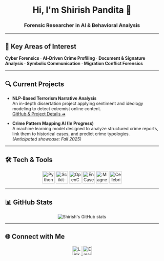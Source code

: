 <div align="center">
  <h1>Hi, I'm Shirish Pandita 👋</h1>
  <h3>Forensic Researcher in AI & Behavioral Analysis</h3>
</div>

---

## 🧰 Key Areas of Interest
**Cyber Forensics** · **AI‑Driven Crime Profiling** · **Document & Signature Analysis** · **Symbolic Communication** · **Migration Conflict Forensics**

---

## 🔍 Current Projects

- **NLP-Based Terrorism Narrative Analysis**  
  An in-depth dissertation project applying sentiment and ideology modeling to detect extremist online content.  
  [GitHub & Project Details ➜](https://github.com/shirishpandita/Forensic.SocialMedia.AI.Dissertation)

- **Crime Pattern Mapping AI (In Progress)**  
  A machine learning model designed to analyze structured crime reports, link them to historical cases, and predict crime typologies.  
  *(Anticipated showcase: Fall 2025)*

---

## 🛠️ Tech & Tools

<div align="center">
  <a href="https://www.python.org/"><img src="https://profilinator.rishav.dev/skills-assets/python-original.svg" alt="Python" height="40"/></a>
  <a href="https://scikit-learn.org/"><img src="https://profilinator.rishav.dev/skills-assets/scikit-learn-logo.svg" alt="Scikit-learn" height="40"/></a>
  <a href="https://opencv.org/"><img src="https://profilinator.rishav.dev/skills-assets/opencv-icon.svg" alt="OpenCV" height="40"/></a>
  <a href="https://www.encase.com/"><img src="https://profilinator.rishav.dev/skills-assets/enencion-not-a-logo.svg" alt="EnCase" height="40"/></a>
  <a href="https://magnetforensics.com/"><img src="https://profilinator.rishav.dev/skills-assets/magnet-axiom-original-wordmark.svg" alt="Magnet AXIOM" height="40"/></a>
  <a href="https://www.cellebrite.com/"><img src="https://profilinator.rishav.dev/skills-assets/cellebrite-original.svg" alt="Cellebrite UFED" height="40"/></a>
</div>

---

## 📊 GitHub Stats

<div align="center">
  <img src="https://github-readme-stats.vercel.app/api?username=shirishpandita&show_icons=true&theme=vue-dark" alt="Shirish's GitHub stats" />
</div>

---

## 🌐 Connect with Me

<div align="center">
  <a href="https://www.linkedin.com/in/shirishpandita">
    <img src="https://img.shields.io/badge/LinkedIn-0077B5?style=for-the-badge&logo=linkedin&logoColor=white" alt="LinkedIn" height="30"/>
  </a>
  <a href="mailto:shirishpandita@icloud.com">
    <img src="https://img.shields.io/badge/Email-D14836?style=for-the-badge&logo=gmail&logoColor=white" alt="Email" height="30"/>
  </a>
</div>
